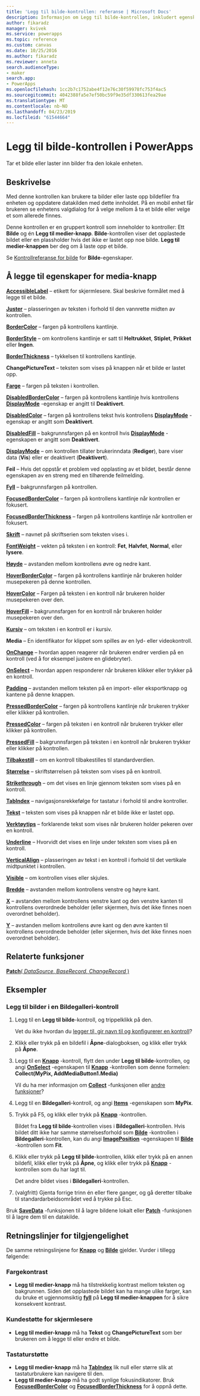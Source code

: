 ```yaml
---
title: 'Legg til bilde-kontrollen: referanse | Microsoft Docs'
description: Informasjon om Legg til bilde-kontrollen, inkludert egenskaper og eksempler
author: fikaradz
manager: kvivek
ms.service: powerapps
ms.topic: reference
ms.custom: canvas
ms.date: 10/25/2016
ms.author: fikaradz
ms.reviewer: anneta
search.audienceType:
- maker
search.app:
- PowerApps
ms.openlocfilehash: 1cc2b7c1752abe4f12e76c30f59978fc753f4ac5
ms.sourcegitcommit: 4042388fa5e7ef50bc59f9e35df330613fea29ae
ms.translationtype: MT
ms.contentlocale: nb-NO
ms.lasthandoff: 04/23/2019
ms.locfileid: "61544664"
---
```

# <a name="add-picture-control-in-powerapps"></a>Legg til bilde-kontrollen i PowerApps
Tar et bilde eller laster inn bilder fra den lokale enheten.

## <a name="description"></a>Beskrivelse
Med denne kontrollen kan brukere ta bilder eller laste opp bildefiler fra enheten og oppdatere datakilden med dette innholdet. På en mobil enhet får brukeren se enhetens valgdialog for å velge mellom å ta et bilde eller velge et som allerede finnes.

Denne kontrollen er en gruppert kontroll som inneholder to kontroller: Ett **Bilde** og én **Legg til medier-knapp**. **Bilde**-kontrollen viser det opplastede bildet eller en plassholder hvis det ikke er lastet opp noe bilde. **Legg til medier-knappen** ber deg om å laste opp et bilde.

Se [Kontrollreferanse for bilde](control-image.md) for **Bilde**-egenskaper.

## <a name="add-media-button-properties"></a>Å legge til egenskaper for media-knapp
**[AccessibleLabel](properties-accessibility.md)** – etikett for skjermlesere. Skal beskrive formålet med å legge til et bilde.

**[Juster](properties-text.md)** – plasseringen av teksten i forhold til den vannrette midten av kontrollen.

**[BorderColor](properties-color-border.md)** – fargen på kontrollens kantlinje.

**[BorderStyle](properties-color-border.md)** – om kontrollens kantlinje er satt til **Heltrukket**, **Stiplet**, **Prikket** eller **Ingen**.

**[BorderThickness](properties-color-border.md)** – tykkelsen til kontrollens kantlinje.

**ChangePictureText** – teksten som vises på knappen når et bilde er lastet opp.

**[Farge](properties-color-border.md)** – fargen på teksten i kontrollen.

**[DisabledBorderColor](properties-color-border.md)** – fargen på kontrollens kantlinje hvis kontrollens **[DisplayMode](properties-core.md)** -egenskap er angitt til **Deaktivert**.

**[DisabledColor](properties-color-border.md)** – fargen på kontrollens tekst hvis kontrollens **[DisplayMode](properties-core.md)** -egenskap er angitt som **Deaktivert**.

**[DisabledFill](properties-color-border.md)** – bakgrunnsfargen på en kontroll hvis **[DisplayMode](properties-core.md)** -egenskapen er angitt som **Deaktivert**.

**[DisplayMode](properties-core.md)** – om kontrollen tillater brukerinndata (**Rediger**), bare viser data (**Vis**) eller er deaktivert (**Deaktivert**).

**Feil** – Hvis det oppstår et problem ved opplasting av et bildet, består denne egenskapen av en streng med en tilhørende feilmelding.

**[Fyll](properties-color-border.md)** – bakgrunnsfargen på kontrollen.

**[FocusedBorderColor](properties-color-border.md)** – fargen på kontrollens kantlinje når kontrollen er fokusert.

**[FocusedBorderThickness](properties-color-border.md)** – fargen på kontrollens kantlinje når kontrollen er fokusert.

**[Skrift](properties-text.md)** – navnet på skriftserien som teksten vises i.

**[FontWeight](properties-text.md)**  – vekten på teksten i en kontroll: **Fet**, **Halvfet**, **Normal**, eller **lysere**.

**[Høyde](properties-size-location.md)** – avstanden mellom kontrollens øvre og nedre kant.

**[HoverBorderColor](properties-color-border.md)** – fargen på kontrollens kantlinje når brukeren holder musepekeren på denne kontrollen.

**[HoverColor](properties-color-border.md)** – Fargen på teksten i en kontroll når brukeren holder musepekeren over den.

**[HoverFill](properties-color-border.md)** – bakgrunnsfargen for en kontroll når brukeren holder musepekeren over den.

**[Kursiv](properties-text.md)** – om teksten i en kontroll er i kursiv.

**Media** – En identifikator for klippet som spilles av en lyd- eller videokontroll.

**[OnChange](properties-core.md)** – hvordan appen reagerer når brukeren endrer verdien på en kontroll (ved å for eksempel justere en glidebryter).

**[OnSelect](properties-core.md)** – hvordan appen responderer når brukeren klikker eller trykker på en kontroll.

**[Padding](properties-size-location.md)**  – avstanden mellom teksten på en import- eller eksportknapp og kantene på denne knappen.

**[PressedBorderColor](properties-color-border.md)** – fargen på kontrollens kantlinje når brukeren trykker eller klikker på kontrollen.

**[PressedColor](properties-color-border.md)** – fargen på teksten i en kontroll når brukeren trykker eller klikker på kontrollen.

**[PressedFill](properties-color-border.md)** – bakgrunnsfargen på teksten i en kontroll når brukeren trykker eller klikker på kontrollen.

**[Tilbakestill](properties-core.md)** – om en kontroll tilbakestilles til standardverdien.

**[Størrelse](properties-text.md)** – skriftstørrelsen på teksten som vises på en kontroll.

**[Strikethrough](properties-text.md)** – om det vises en linje gjennom teksten som vises på en kontroll.

**[TabIndex](properties-accessibility.md)** – navigasjonsrekkefølge for tastatur i forhold til andre kontroller.

**[Tekst](properties-core.md)** – teksten som vises på knappen når et bilde ikke er lastet opp.

**[Verktøytips](properties-core.md)** – forklarende tekst som vises når brukeren holder pekeren over en kontroll.

**[Underline](properties-text.md)**  – Hvorvidt det vises en linje under teksten som vises på en kontroll.

**[VerticalAlign](properties-text.md)** – plasseringen av tekst i en kontroll i forhold til det vertikale midtpunktet i kontrollen.

**[Visible](properties-core.md)** – om kontrollen vises eller skjules.

**[Bredde](properties-size-location.md)** – avstanden mellom kontrollens venstre og høyre kant.

**[X](properties-size-location.md)** – avstanden mellom kontrollens venstre kant og den venstre kanten til kontrollens overordnede beholder (eller skjermen, hvis det ikke finnes noen overordnet beholder).

**[Y](properties-size-location.md)** – avstanden mellom kontrollens øvre kant og den øvre kanten til kontrollens overordnede beholder (eller skjermen, hvis det ikke finnes noen overordnet beholder).

## <a name="related-functions"></a>Relaterte funksjoner
[**Patch**( *DataSource*, *BaseRecord*, *ChangeRecord* )](../functions/function-patch.md)

## <a name="examples"></a>Eksempler
### <a name="add-images-to-an-image-gallery-control"></a>Legg til bilder i en Bildegalleri-kontroll
1. Legg til en **Legg til bilde**-kontroll, og trippelklikk på den.
   
    Vet du ikke hvordan du [legger til, gir navn til og konfigurerer en kontroll](../add-configure-controls.md)?
2. Klikk eller trykk på en bildefil i **Åpne**-dialogboksen, og klikk eller trykk på **Åpne**.
3. Legg til en **[Knapp](control-button.md)** -kontroll, flytt den under **Legg til bilde**-kontrollen, og angi **[OnSelect](properties-core.md)** -egenskapen til **[Knapp](control-button.md)** -kontrollen som denne formelen:<br>
   **Collect(MyPix, AddMediaButton1.Media)**
   
    Vil du ha mer informasjon om **[Collect](../functions/function-clear-collect-clearcollect.md)** -funksjonen eller [andre funksjoner](../formula-reference.md)?
4. Legg til en **Bildegalleri**-kontroll, og angi **[Items](properties-core.md)** -egenskapen som **MyPix**.
5. Trykk på F5, og klikk eller trykk på **[Knapp](control-button.md)** -kontrollen.
   
    Bildet fra **Legg til bilde**-kontrollen vises i **Bildegalleri**-kontrollen. Hvis bildet ditt ikke har samme størrelsesforhold som **[Bilde](control-image.md)** -kontrollen i **Bildegalleri**-kontrollen, kan du angi **[ImagePosition](properties-visual.md)** -egenskapen til **[Bilde](control-image.md)** -kontrollen som **Fit**.
6. Klikk eller trykk på **Legg til bilde**-kontrollen, klikk eller trykk på en annen bildefil, klikk eller trykk på **Åpne**, og klikk eller trykk på **[Knapp](control-button.md)** -kontrollen som du har lagt til.
   
    Det andre bildet vises i **Bildegalleri**-kontrollen.
7. (valgfritt) Gjenta forrige trinn én eller flere ganger, og gå deretter tilbake til standardarbeidsområdet ved å trykke på Esc.

Bruk **[SaveData](../functions/function-savedata-loaddata.md)** -funksjonen til å lagre bildene lokalt eller **[Patch](../functions/function-patch.md)** -funksjonen til å lagre dem til en datakilde.


## <a name="accessibility-guidelines"></a>Retningslinjer for tilgjengelighet
De samme retningslinjene for **[Knapp](control-button.md)** og **[Bilde](control-image.md)** gjelder. Vurder i tillegg følgende:

### <a name="color-contrast"></a>Fargekontrast
* **Legg til medier-knapp** må ha tilstrekkelig kontrast mellom teksten og bakgrunnen. Siden det opplastede bildet kan ha mange ulike farger, kan du bruke et ugjennomsiktig  **[fyll](properties-color-border.md)** på **Legg til medier-knappen** for å sikre konsekvent kontrast.

### <a name="screen-reader-support"></a>Kundestøtte for skjermlesere
* **Legg til medier-knapp** må ha **Tekst** og **ChangePictureText** som ber brukeren om å legge til eller endre et bilde.

### <a name="keyboard-support"></a>Tastaturstøtte
* **Legg til medier-knapp** må ha **[TabIndex](properties-accessibility.md)**  lik null eller større slik at tastaturbrukere kan navigere til den.
* **Legg til medier-knapp** må ha godt synlige fokusindikatorer. Bruk **[FocusedBorderColor](properties-color-border.md)** og **[FocusedBorderThickness](properties-color-border.md)** for å oppnå dette.
 
